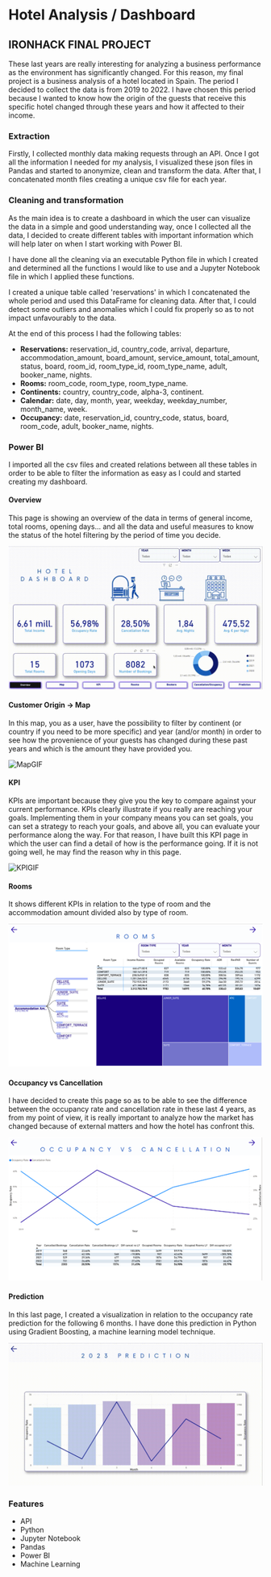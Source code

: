# Hotel Analysis / Dashboard
## IRONHACK FINAL PROJECT

These last years are really interesting for analyzing a business performance as the environment has significantly changed. For this reason, my final project is a business analysis of a hotel located in Spain. 
The period I decided to collect the data is from 2019 to 2022. I have chosen this period because I wanted to know how the origin of the guests that receive this specific hotel changed through these years and how it affected to their income.

### Extraction
Firstly, I collected monthly data making requests through an API. 
Once I got all the information I needed for my analysis, I visualized these json files in Pandas and started to anonymize, clean and transform the data. After that, I concatenated month files creating a unique csv file for each year.

### Cleaning and transformation
As the main idea is to create a dashboard in which the user can visualize the data in a simple and good understanding way, once I collected all the data, I decided to create different tables with important information which will help later on when I start working with Power BI.

I have done all the cleaning via an executable Python file in which I created and determined all the functions I would like to use and a Jupyter Notebook file in which I applied these functions.

I created a unique table called 'reservations' in which I concatenated the whole period and used this DataFrame for cleaning data. 
After that, I could detect some outliers and anomalies which I could fix properly so as to not impact unfavourably to the data.

At the end of this process I had the following tables:
- **Reservations:** reservation_id, country_code, arrival, departure, accommodation_amount, board_amount, service_amount, total_amount, status, board, room_id, room_type_id, room_type_name, adult, booker_name, nights.
- **Rooms:** room_code, room_type, room_type_name.
- **Continents:** country, country_code, alpha-3, continent.
- **Calendar:** date, day, month, year, weekday, weekday_number, month_name, week.
- **Occupancy:** date, reservation_id, country_code, status, board, room_code, adult, booker_name, nights. 

### Power BI
I imported all the csv files and created relations between all these tables in order to be able to filter the information as easy as I could and started creating my dashboard. 

#### Overview
This page is showing an overview of the data in terms of general income, total rooms, opening days... and all the data and useful measures to know the status of the hotel filtering by the period of time you decide.

![OverviewGIF](https://github.com/lauurasarabia/Hotel_Dashboard/blob/main/images/GIF_Overview.gif?raw=true)


#### Customer Origin -> Map
In this map, you as a user, have the possibility to filter by continent (or country if you need to be more specific) and year (and/or month) in order to see how the provenience of your guests has changed during these past years and which is the amount they have provided you. 

![MapGIF](https://github.com/lauurasarabia/Hotel_Dashboard/blob/main/images/GIF_Map.gif?raw=true)

#### KPI
KPIs are important because they give you the key to compare against your current performance. KPIs clearly illustrate if you really are reaching your goals. Implementing them in your company means you can set goals, you can set a strategy to reach your goals, and above all, you can evaluate your performance along the way. 
For that reason, I have built this KPI page in which the user can find a detail of how is the performance going. If it is not going well, he may find the reason why in this page. 

![KPIGIF](https://github.com/lauurasarabia/Hotel_Dashboard/blob/main/images/GIF_KPI.gif?raw=true)

#### Rooms
It shows different KPIs in relation to the type of room and the accommodation amount divided also by type of room. 


![Rooms](https://github.com/lauurasarabia/Hotel_Dashboard/blob/main/images/Screenshot_rooms.png?raw=true)

#### Occupancy vs Cancellation
I have decided to create this page so as to be able to see the difference between the occupancy rate and cancellation rate in these last 4 years, as from my point of view, it is really important to analyze how the market has changed because of external matters and how the hotel has confront this. 

![Occupancyvscancellation](https://github.com/lauurasarabia/Hotel_Dashboard/blob/main/images/Screenshot_occupancy_cancel.png?raw=true)

#### Prediction
In this last page, I created a visualization in relation to the occupancy rate prediction for the following 6 months. I have done this prediction in Python using Gradient Boosting, a machine learning model technique. 

![Prediction](https://github.com/lauurasarabia/Hotel_Dashboard/blob/main/images/GIF_prediction.gif?raw=true)


### Features
* API
* Python
* Jupyter Notebook
* Pandas
* Power BI
* Machine Learning
